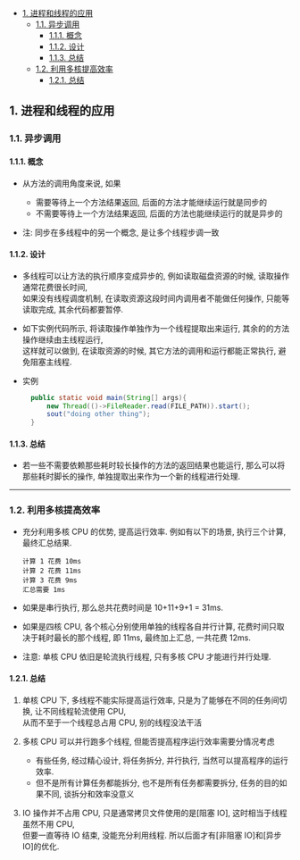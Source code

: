 <!-- TOC -->

- [1. 进程和线程的应用](#1-进程和线程的应用)
  - [1.1. 异步调用](#11-异步调用)
    - [1.1.1. 概念](#111-概念)
    - [1.1.2. 设计](#112-设计)
    - [1.1.3. 总结](#113-总结)
  - [1.2. 利用多核提高效率](#12-利用多核提高效率)
    - [1.2.1. 总结](#121-总结)

<!-- /TOC -->

## 1. 进程和线程的应用

### 1.1. 异步调用

#### 1.1.1. 概念
- 从方法的调用角度来说, 如果
  - 需要等待上一个方法结果返回, 后面的方法才能继续运行就是同步的
  - 不需要等待上一个方法结果返回, 后面的方法也能继续运行的就是异步的

- 注: 同步在多线程中的另一个概念, 是让多个线程步调一致

#### 1.1.2. 设计
- 多线程可以让方法的执行顺序变成异步的, 例如读取磁盘资源的时候, 读取操作通常花费很长时间,  
  如果没有线程调度机制, 在读取资源这段时间内调用者不能做任何操作, 只能等读取完成, 其余代码都要暂停.

- 如下实例代码所示, 将读取操作单独作为一个线程提取出来运行, 其余的的方法操作继续由主线程运行,  
  这样就可以做到, 在读取资源的时候, 其它方法的调用和运行都能正常执行, 避免阻塞主线程.

- 实例  
  ```java
    public static void main(String[] args){
        new Thread(()->FileReader.read(FILE_PATH)).start();
        sout("doing other thing");
    }
  ```

#### 1.1.3. 总结
- 若一些不需要依赖那些耗时较长操作的方法的返回结果也能运行, 那么可以将那些耗时脚长的操作, 单独提取出来作为一个新的线程进行处理.

----

### 1.2. 利用多核提高效率
- 充分利用多核 CPU 的优势, 提高运行效率. 例如有以下的场景, 执行三个计算, 最终汇总结果.
  ```
  计算 1 花费 10ms
  计算 2 花费 11ms
  计算 3 花费 9ms
  汇总需要 1ms
  ```

- 如果是串行执行, 那么总共花费时间是 10+11+9+1 = 31ms.
- 如果是四核 CPU, 各个核心分别使用单独的线程各自并行计算, 花费时间只取决于耗时最长的那个线程, 即 11ms, 最终加上汇总, 一共花费 12ms.
- 注意: 单核 CPU 依旧是轮流执行线程, 只有多核 CPU 才能进行并行处理.

#### 1.2.1. 总结
1. 单核 CPU 下, 多线程不能实际提高运行效率, 只是为了能够在不同的任务间切换, 让不同线程轮流使用 CPU,  
   从而不至于一个线程总占用 CPU, 别的线程没法干活

2. 多核 CPU 可以并行跑多个线程, 但能否提高程序运行效率需要分情况考虑
    - 有些任务, 经过精心设计, 将任务拆分, 并行执行, 当然可以提高程序的运行效率.   
    - 但不是所有计算任务都能拆分, 也不是所有任务都需要拆分, 任务的目的如果不同, 谈拆分和效率没意义

3. IO 操作并不占用 CPU, 只是通常拷贝文件使用的是[阻塞 IO], 这时相当于线程虽然不用 CPU,   
   但要一直等待 IO 结束, 没能充分利用线程. 所以后面才有[非阻塞 IO]和[异步 IO]的优化.
